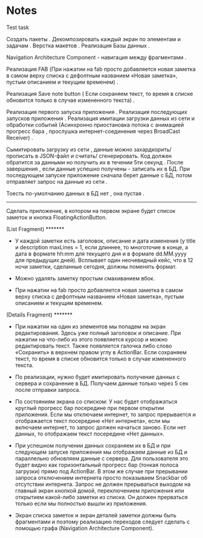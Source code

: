 # Notes
Test task


Создать пакеты .
Декомпозировать каждый экран по элементам и задачам .
Верстка макетов .
Реализация Базы данных . 

Navigation Architecture Component - навигация между фрагментами .

Реализация FAB (При нажатии на fab просто добавляется новая заметка в самом верху списка с дефолтным названием «Новая заметка», пустым описанием и текущим временем) .

Реализация Save note button ( Если сохраняем текст, то время в списке обновится только в случае измененного текста) .

Реализация первого запуска приложения .
Реализация последующих запусков приложения .
Реализация имитации загрузки данных из сети и обработки событий (Асинхронно приостановка потока с анимацией прогресс бара , прослушка интернет-соединения через BroadCast Receiver) .

Сымитировать загрузку из сети , данные можно захардкорить/прописать в JSON-файл и считать/ сгенерировать.
Код должен обратится за данными но получить их в течении 5ти секунд . После завершения , если данные успешно получены - записать их в БД. При последующем запуске приложение сначала берет данные с БД, потом отправляет запрос на данные из сети .

Тоесть по-умолчанию данных в БД нет , она пустая .




 
**************************************************************************************************
Сделать приложение, в котором на первом экране будет список заметок и кнопка FloatingActionButton. 

(List Fragment) *******

- У каждой заметки есть заголовок, описание и дата изменения (у title и description maxLines = 1, если длиннее, то многоточие в конце, а дата в формате hh:mm для текущего дня и в формате dd.MM.yyyy для предыдущих дней). Всплывает один неочевидный кейс, что в 12 ночи заметки, сделанные сегодня, должны поменять формат.

- Можно удалять заметку простым смахиванием вбок.

- При нажатии на fab просто добавляется новая заметка в самом верху списка с дефолтным названием «Новая заметка», пустым описанием и текущим временем. 


(Details Fragment) *******

- При нажатии на один из элементов мы попадем на экран редактирования. Здесь уже полный заголовок и описание. При нажатии на что-либо из этого появляется курсор и можно редактировать текст. Также появляется галочка либо слово «Сохранить» в верхнем правом углу в ActionBar. Если сохраняем текст, то время в списке обновится только в случае измененного текста. 

- По реализации, нужно будет имитировать получение данных с сервера и сохранение в БД. Получаем данные только через 5 сек после отправки запроса.

- По состояниям экрана со списком:
У нас будет отображаться круглый прогресс бар посередине при первом открытии приложения. Если мы отключаем интернет, то запрос прерывается и отображается текст посередине «Нет интернета», если мы включаем интернет, то запрос должен начаться заново. Если нет данных, то отображаем текст посередине «Нет данных». 


- При успешном получении данных сохраняем их в БД и при следующем запуске приложения мы отображаем данные из БД и параллельно обновляем данные с сервера. Для пользователя это будет видно как горизонтальный прогресс бар (тонкая полоса загрузки) прямо под ActionBar. В этом же случае при прерывании запроса отключением интернета просто показываем Snackbar об отсутствии интернета. Запрос не должен прерываться выходом на главный экран кнопкой домой, переключением приложения или открытием какой-либо заметки из списка. Он должен прерваться только если мы полностью вышли из приложения.

- Экран списка заметок и экран деталей заметки должны быть фрагментами и поэтому реализацию переходов следует сделать с помощью графа (Navigation Architecture Component).

